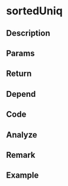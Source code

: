 # sortedUniq

## Description

## Params

## Return

## Depend

## Code

## Analyze

## Remark

## Example
